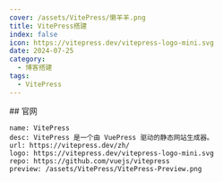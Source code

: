 ```yaml
---
cover: /assets/VitePress/懒羊羊.png
title: VitePress搭建
index: false
icon: https://vitepress.dev/vitepress-logo-mini.svg
date: 2024-07-25
category:
  - 博客搭建
tags:
  - VitePress
---
```


<Catalog />
## 官网

```component SiteInfo
name: VitePress
desc: VitePress 是一个由 VuePress 驱动的静态网站生成器。
url: https://vitepress.dev/zh/
logo: https://vitepress.dev/vitepress-logo-mini.svg
repo: https://github.com/vuejs/vitepress
preview: /assets/VitePress/VitePress-Preview.png
```
